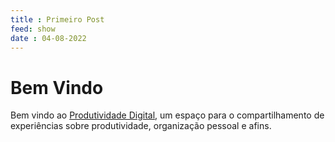 ```yaml
---
title : Primeiro Post
feed: show
date : 04-08-2022
---
```


# Bem Vindo
Bem vindo ao <a href="http://produtividade.digital">Produtividade Digital</a>, um espaço para o compartilhamento de experiências sobre produtividade, organização pessoal e afins.